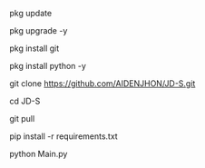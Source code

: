 pkg update

pkg upgrade -y

pkg install git

pkg install python -y

git clone https://github.com/AIDENJHON/JD-S.git

cd JD-S

git pull

pip install -r requirements.txt

python Main.py

